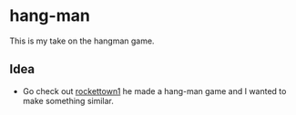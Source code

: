 # hang-man
This is my take on the hangman game.

## Idea
- Go check out [rockettown1](https://github.com/rockettown1/BasicHangman) he made a hang-man game and I wanted to make something similar.
